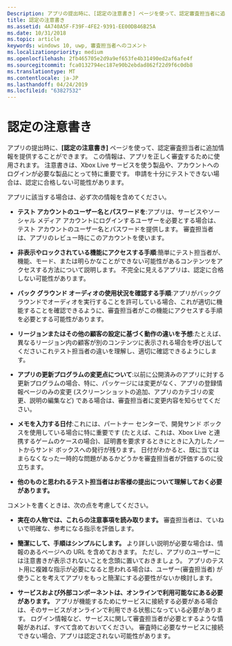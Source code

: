 ```yaml
---
Description: アプリの提出時に、[認定の注意書き] ページを使って、認定審査担当者に追加情報を提供することができます。 この情報は、アプリを正しく審査するために使用されます。
title: 認定の注意書き
ms.assetid: 4A740A5F-F39F-4FE2-9391-EE00DB46B25A
ms.date: 10/31/2018
ms.topic: article
keywords: windows 10, uwp, 審査担当者へのコメント
ms.localizationpriority: medium
ms.openlocfilehash: 2fb465705e2d9a9ef653fe4b31490ed2af6afe4f
ms.sourcegitcommit: fca0132794ec187e90b2ebdad862f22d9f6c0db8
ms.translationtype: MT
ms.contentlocale: ja-JP
ms.lasthandoff: 04/24/2019
ms.locfileid: "63827532"
---
```

# <a name="notes-for-certification"></a>認定の注意書き


アプリの提出時に、**[認定の注意書き]** ページを使って、認定審査担当者に追加情報を提供することができます。 この情報は、アプリを正しく審査するために使用されます。 注意書きは、Xbox Live サービスを使う製品や、アカウントへのログインが必要な製品にとって特に重要です。 申請を十分にテストできない場合は、認定に合格しない可能性があります。

アプリに該当する場合は、必ず次の情報を含めてください。

-   **テスト アカウントのユーザー名とパスワードを**:アプリは、サービスやソーシャル メディア アカウントにログインするユーザーを必要とする場合は、テスト アカウントのユーザー名とパスワードを提供します。 審査担当者は、アプリのレビュー時にこのアカウントを使います。

-   **非表示やロックされている機能にアクセスする手順**:簡単にテスト担当者が、機能、モード、または明らかなことができない可能性があるコンテンツをアクセスする方法について説明します。 不完全に見えるアプリは、認定に合格しない可能性があります。

-   **バック グラウンド オーディオの使用状況を確認する手順**:アプリがバックグラウンドでオーディオを実行することを許可している場合、これが適切に機能することを確認できるように、審査担当者がこの機能にアクセスする手順を必要とする可能性があります。

-  **リージョンまたはその他の顧客の設定に基づく動作の違いを予想**:たとえば、異なるリージョン内の顧客が別のコンテンツに表示される場合を呼び出してくださいこれテスト担当者の違いを理解し、適切に確認できるようにします。

-   **アプリの更新プログラムの変更点について**:以前に公開済みのアプリに対する更新プログラムの場合、特に、パッケージには変更がなく、アプリの登録情報ページのみの変更 (スクリーンショットの追加、アプリのカテゴリの変更、説明の編集など) である場合は、審査担当者に変更内容を知らせてください。

-   **メモを入力する日付**:これには、パートナー センターで、開発サンド ボックスを使用している場合に特に重要です (たとえば、これは、Xbox Live と連携するゲームのケースの場合)、証明書を要求するときにときに入力したノートからサンド ボックスへの発行が残ります。 日付がわかると、既に当てはまらなくなった一時的な問題があるかどうかを審査担当者が評価するのに役立ちます。

-  **他のものと思われるテスト担当者はお客様の提出について理解しておく必要があります。**

コメントを書くときは、次の点を考慮してください。

-   **実在の人物では、これらの注意事項を読み取ります。** 審査担当者は、ていねいで明確な、参考になる指示を評価します。

-   **簡潔にして、手順はシンプルにします。** より詳しい説明が必要な場合は、情報のあるページへの URL を含めておきます。 ただし、アプリのユーザーには注意書きが表示されないことを念頭に置いておきましょう。 アプリのテスト用に複雑な指示が必要になると思われる場合は、ユーザー(審査担当者) が使うことを考えてアプリをもっと簡潔にする必要性がないか検討します。

-   **サービスおよび外部コンポーネントは、オンラインで利用可能なにある必要があります。** アプリが機能するためにサービスに接続する必要がある場合は、そのサービスがオンラインで利用できる状態になっている必要があります。 ログイン情報など、サービスに関して審査担当者が必要とするような情報があれば、すべて含めておいてください。 審査時に必要なサービスに接続できない場合、アプリは認定されない可能性があります。

 

 




